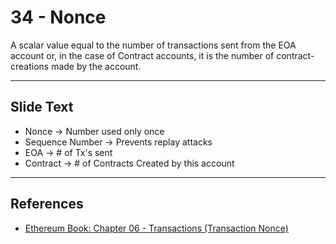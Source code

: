 # 34 - Nonce

A scalar value equal to the number of transactions sent from the EOA account or, in the case of Contract accounts, it is the number of contract-creations made by the account. 

---
## Slide Text
- Nonce -> Number used only once
- Sequence Number -> Prevents replay attacks
- EOA -> # of Tx's sent
- Contract -> # of Contracts Created by this account
 ---
## References
- [Ethereum Book: Chapter 06 - Transactions (Transaction Nonce)](https://github.com/ethereumbook/ethereumbook/blob/develop/06transactions.asciidoc#the-transaction-nonce)

